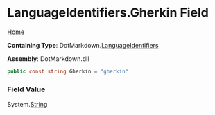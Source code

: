 <a name="_top"></a>

# LanguageIdentifiers\.Gherkin Field

[Home](../../../README.md#_top)

**Containing Type**: DotMarkdown\.[LanguageIdentifiers](../README.md#_top)

**Assembly**: DotMarkdown\.dll

```csharp
public const string Gherkin = "gherkin"
```

### Field Value

System\.[String](https://docs.microsoft.com/en-us/dotnet/api/system.string)